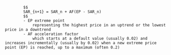 
            $$
            SAR_{n+1} = SAR_n + AF(EP - SAR_n)
            $$
            - EP extreme point
                representing the highest price in an uptrend or the lowest price in a downtrend
            - AF acceleration factor
                which starts at a default value (usually 0.02) and increases incrementally (usually by 0.02) when a new extreme price point (EP) is reached, up to a maximum (often 0.2)